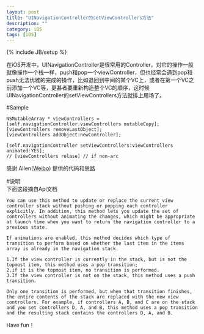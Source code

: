 ```yaml
---
layout: post
title: "UINavigationController的setViewControllers方法"
description: ""
category: iOS 
tags: [iOS]
---
```

{% include JB/setup %}

在iOS开发中，UINavigationController是很常用的Controller，对它的操作一般就像操作一个栈一样，push和pop一个viewController，但也经常会遇到pop和push无法优雅的完成的操作，比如退回到中间的某个VC上，或者在第一个VC之前添加一个VC等，更甚者要重新构造整个VC的顺序，这时候UINavigationController的setViewControllers方法就排上用场了。

#Sample

	NSMutableArray * viewControllers = [self.navigationController.viewControllers mutableCopy];
	[viewControllers removeLastObject];
	[viewControllers addObject:newController];

	[self.navigationController setViewControllers:viewControllers animated:YES];
	// [viewControllers relase] // if non-arc


感谢 Allen([Weibo](http://www.weibo.com/122678100)) 提供的代码和思路

#说明  
下面这段摘自Api文档   
 
	You can use this method to update or replace the current view controller stack without pushing or popping each controller explicitly. In addition, this method lets you update the set of controllers without animating the changes, which might be appropriate at launch time when you want to return the navigation controller to a previous state.

	If animations are enabled, this method decides which type of transition to perform based on whether the last item in the items array is already in the navigation stack. 

	1.If the view controller is currently in the stack, but is not the topmost item, this method uses a pop transition; 
	2.if it is the topmost item, no transition is performed. 
	3.If the view controller is not on the stack, this method uses a push transition. 

	Only one transition is performed, but when that transition finishes, the entire contents of the stack are replaced with the new view controllers. For example, if controllers A, B, and C are on the stack and you set controllers D, A, and B, this method uses a pop transition and the resulting stack contains the controllers D, A, and B.

Have fun！























